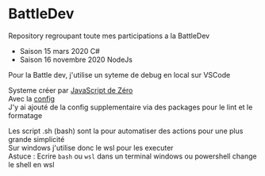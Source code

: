 # BattleDev

Repository regroupant toute mes participations a la BattleDev

- Saison 15 mars 2020 C#
- Saison 16 novembre 2020 NodeJs

Pour la Battle dev, j'utilise un syteme de debug en local sur VSCode  

Systeme créer par [JavaScript de Zéro](https://github.com/javascriptdezero)  
Avec la [config](https://github.com/javascriptdezero/BattleDev-vscode)  
J'y ai ajouté de la config supplementaire via des packages pour le lint et le formatage

Les script .sh (bash) sont la pour automatiser des actions pour une plus grande simplicité  
Sur windows j'utilise donc le wsl pour les executer  
Astuce : Ecrire `bash` ou `wsl` dans un terminal windows ou powershell change le shell en wsl  

